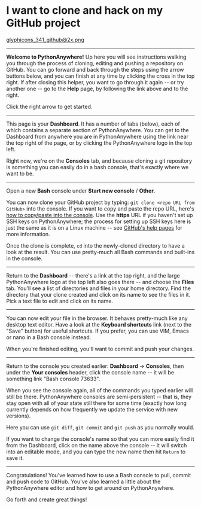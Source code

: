 I want to clone and hack on my GitHub project
=============================================

glyphicons_341_github@2x.png

----


**Welcome to PythonAnywhere!**  Up here you will see instructions
walking you through the process of cloning, editing and pushing a repository
on GitHub.
You can go forward and back through the steps using the arrow buttons below,
and you can finish at any time by clicking the cross in the top right.  If
after closing this helper, you want to go through it again -- or try another
one -- go to the **Help** page, by following the link above and to the right.


Click the right arrow to get started.


----



This page is your **Dashboard**.  It has a number of tabs (below),
each of which contains a separate section of PythonAnywhere.  You can
get to the Dashboard from anywhere you are in PythonAnywhere using the
link near the top right of the page, or by clicking
the PythonAnywhere logo in the top left.


Right now, we're on the **Consoles** tab, and because cloning
a git repository is something you can easily do in a bash console,
that's exactly where we want to be.


----


Open a new **Bash** console under **Start new console** /
**Other**.

You can now clone your GitHub project by typing: `git clone
<repo URL from GitHub>` into the console. If you want to copy and
paste the repo URL, here's
[how to copy/paste into the console](https://www.pythonanywhere.com/wiki/CopyAndPaste).
Use the **https** URL if you haven't set up SSH keys on PythonAnywhere;
the process for setting up SSH keys here is just the same as it
is on a Linux machine -- see
[GitHub's help pages](https://help.github.com/articles/generating-ssh-keys)
for more information.


Once the clone is complete, `cd` into the newly-cloned
directory to have a look at the result. You can use pretty-much all
Bash commands and built-ins in the console.

----


Return to the **Dashboard** -- there's a link at the top right,
and the large PythonAnywhere logo at the top left also goes there -- and choose the
**Files** tab. You'll see a list of directories and files in
your home directory. Find the directory that your clone created and
click on its name to see the files in it. Pick a text file to edit
and click on its name.

----


 You can now edit your file in the browser. It behaves
pretty-much like any desktop text editor. Have a look at the
**Keyboard shortcuts** link (next to the "Save" button) for useful shortcuts.
 If you
prefer, you can use VIM, Emacs or nano in a Bash console instead.

When you're finished editing, you'll want to commit and push your
changes.

----


 Return to the console you created earlier: **Dashboard** ->
**Consoles**, then under the **Your consoles** header,
click the console name -- it will be something link
"Bash console 73633".

When you see the console again, all of the commands
you typed earlier will still be there.  PythonAnywhere consoles are
semi-persistent -- that is, they stay open with all of your
state still there for some time (exactly how long  currently
depends on how frequently we update the service with new versions).

Here you can use
`git diff`, `git commit` and `git
push` as you normally would.

If you want to change the console's name so that you can more easily
find it from the Dashboard, click on the name above the console
-- it will switch into an editable mode, and you can type the
new name then hit `Return` to save it.

----

Congratulations! You've learned how to use a Bash console to pull, commit and push
code to GitHub. You've also learned a little about the PythonAnywhere editor and
how to get around on PythonAnywhere.


Go forth and create great things!



